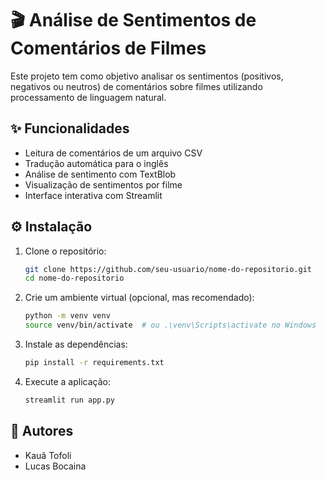 # 🎬 Análise de Sentimentos de Comentários de Filmes

Este projeto tem como objetivo analisar os sentimentos (positivos, negativos ou neutros) de comentários sobre filmes utilizando processamento de linguagem natural.

## ✨ Funcionalidades

- Leitura de comentários de um arquivo CSV
- Tradução automática para o inglês
- Análise de sentimento com TextBlob
- Visualização de sentimentos por filme
- Interface interativa com Streamlit

## ⚙️ Instalação

1. Clone o repositório:
   ```bash
   git clone https://github.com/seu-usuario/nome-do-repositorio.git
   cd nome-do-repositorio
   ```

2. Crie um ambiente virtual (opcional, mas recomendado):
   ```bash
   python -m venv venv
   source venv/bin/activate  # ou .\venv\Scripts\activate no Windows
   ```

3. Instale as dependências:
   ```bash
   pip install -r requirements.txt
   ```

4. Execute a aplicação:
   ```bash
   streamlit run app.py
   ```

## 👤 Autores

- Kauã Tofoli
- Lucas Bocaina
